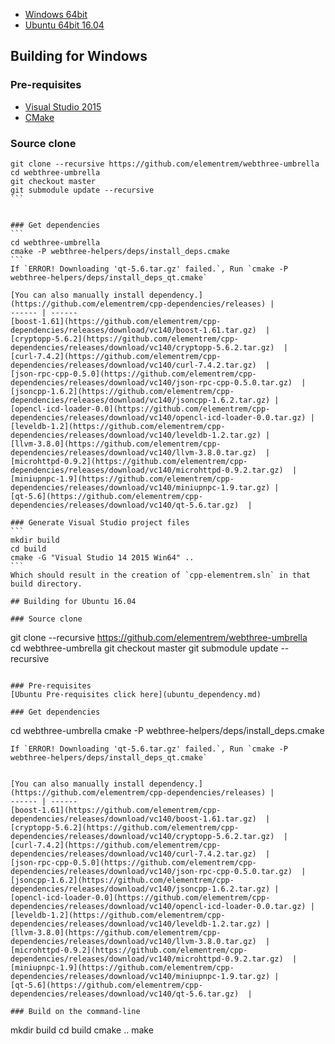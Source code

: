 * [Windows 64bit](#building-for-windows)
* [Ubuntu 64bit 16.04](#building-for-ubuntu-1604)

## Building for Windows   

### Pre-requisites
- [Visual Studio 2015](https://www.visualstudio.com/products/vs-2015-product-editions)    
- [CMake](https://cmake.org/download/)    

### Source clone
````
git clone --recursive https://github.com/elementrem/webthree-umbrella   
cd webthree-umbrella
git checkout master
git submodule update --recursive
```


### Get dependencies
```
cd webthree-umbrella
cmake -P webthree-helpers/deps/install_deps.cmake
```
If `ERROR! Downloading 'qt-5.6.tar.gz' failed.`, Run `cmake -P webthree-helpers/deps/install_deps_qt.cmake`		

[You can also manually install dependency.](https://github.com/elementrem/cpp-dependencies/releases) |
------ | ------
[boost-1.61](https://github.com/elementrem/cpp-dependencies/releases/download/vc140/boost-1.61.tar.gz)  |
[cryptopp-5.6.2](https://github.com/elementrem/cpp-dependencies/releases/download/vc140/cryptopp-5.6.2.tar.gz)  |
[curl-7.4.2](https://github.com/elementrem/cpp-dependencies/releases/download/vc140/curl-7.4.2.tar.gz)  |
[json-rpc-cpp-0.5.0](https://github.com/elementrem/cpp-dependencies/releases/download/vc140/json-rpc-cpp-0.5.0.tar.gz)  |
[jsoncpp-1.6.2](https://github.com/elementrem/cpp-dependencies/releases/download/vc140/jsoncpp-1.6.2.tar.gz) |
[opencl-icd-loader-0.0](https://github.com/elementrem/cpp-dependencies/releases/download/vc140/opencl-icd-loader-0.0.tar.gz) |
[leveldb-1.2](https://github.com/elementrem/cpp-dependencies/releases/download/vc140/leveldb-1.2.tar.gz) |
[llvm-3.8.0](https://github.com/elementrem/cpp-dependencies/releases/download/vc140/llvm-3.8.0.tar.gz)  |
[microhttpd-0.9.2](https://github.com/elementrem/cpp-dependencies/releases/download/vc140/microhttpd-0.9.2.tar.gz)  |
[miniupnpc-1.9](https://github.com/elementrem/cpp-dependencies/releases/download/vc140/miniupnpc-1.9.tar.gz) |
[qt-5.6](https://github.com/elementrem/cpp-dependencies/releases/download/vc140/qt-5.6.tar.gz)  |

### Generate Visual Studio project files
```
mkdir build
cd build
cmake -G "Visual Studio 14 2015 Win64" ..
```
Which should result in the creation of `cpp-elementrem.sln` in that build directory.

## Building for Ubuntu 16.04

### Source clone
````
git clone --recursive https://github.com/elementrem/webthree-umbrella   
cd webthree-umbrella
git checkout master
git submodule update --recursive
```

### Pre-requisites
[Ubuntu Pre-requisites click here](ubuntu_dependency.md)

### Get dependencies
```
cd webthree-umbrella
cmake -P webthree-helpers/deps/install_deps.cmake
```
If `ERROR! Downloading 'qt-5.6.tar.gz' failed.`, Run `cmake -P webthree-helpers/deps/install_deps_qt.cmake`		


[You can also manually install dependency.](https://github.com/elementrem/cpp-dependencies/releases) |
------ | ------
[boost-1.61](https://github.com/elementrem/cpp-dependencies/releases/download/vc140/boost-1.61.tar.gz)  |
[cryptopp-5.6.2](https://github.com/elementrem/cpp-dependencies/releases/download/vc140/cryptopp-5.6.2.tar.gz)  |
[curl-7.4.2](https://github.com/elementrem/cpp-dependencies/releases/download/vc140/curl-7.4.2.tar.gz)  |
[json-rpc-cpp-0.5.0](https://github.com/elementrem/cpp-dependencies/releases/download/vc140/json-rpc-cpp-0.5.0.tar.gz)  |
[jsoncpp-1.6.2](https://github.com/elementrem/cpp-dependencies/releases/download/vc140/jsoncpp-1.6.2.tar.gz) |
[opencl-icd-loader-0.0](https://github.com/elementrem/cpp-dependencies/releases/download/vc140/opencl-icd-loader-0.0.tar.gz) |
[leveldb-1.2](https://github.com/elementrem/cpp-dependencies/releases/download/vc140/leveldb-1.2.tar.gz) |
[llvm-3.8.0](https://github.com/elementrem/cpp-dependencies/releases/download/vc140/llvm-3.8.0.tar.gz)  |
[microhttpd-0.9.2](https://github.com/elementrem/cpp-dependencies/releases/download/vc140/microhttpd-0.9.2.tar.gz)  |
[miniupnpc-1.9](https://github.com/elementrem/cpp-dependencies/releases/download/vc140/miniupnpc-1.9.tar.gz) |
[qt-5.6](https://github.com/elementrem/cpp-dependencies/releases/download/vc140/qt-5.6.tar.gz)  |

### Build on the command-line
```
mkdir build
cd build
cmake ..
make
```
